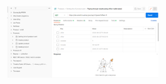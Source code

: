 <img src="https://github.com/NikUrs/NikolayUrsalov/blob/main/img/Screenshot_5.png" style="width: 70%;">
